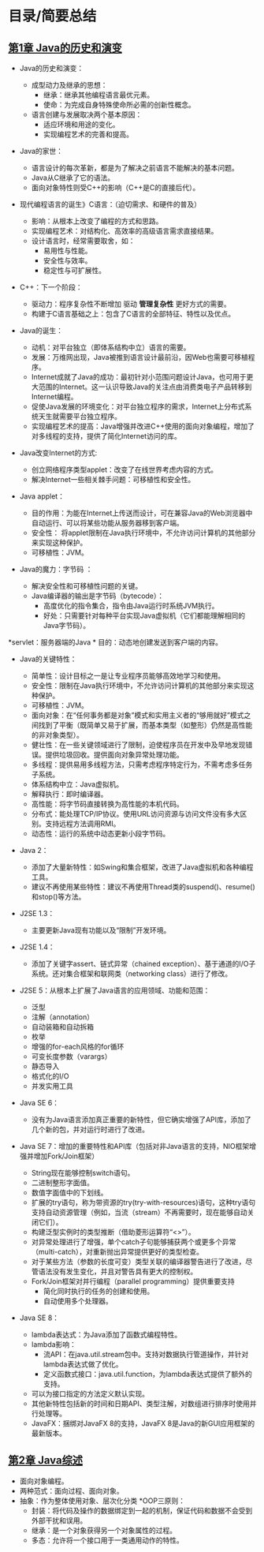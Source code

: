 
# 目录/简要总结

## [第1章 Java的历史和演变](docs/第1章Java的历史和演变.md "第1章 Java的历史和演变")

* Java的历史和演变：
    * 成型动力及继承的思想：
        * 继承：继承其他编程语言最优元素。
        * 使命：为完成自身特殊使命所必需的创新性概念。
    * 语言创建与发展取决两个基本原因：
        * 适应环境和用途的变化。
        * 实现编程艺术的完善和提高。


* Java的家世：
    * 语言设计的每次革新，都是为了解决之前语言不能解决的基本问题。
    * Java从C继承了它的语法。
    * 面向对象特性则受C++的影响（C++是C的直接后代）。


* 现代编程语言的诞生》C语言：（迫切需求、和硬件的普及）
    * 影响：从根本上改变了编程的方式和思路。
    * 实现编程艺术：对结构化、高效率的高级语言需求直接结果。
    * 设计语言时，经常需要取舍，如：
        * 易用性与性能。
        * 安全性与效率。
        * 稳定性与可扩展性。

* C++：下一个阶段：
    * 驱动力：程序复杂性不断增加 驱动 **管理复杂性** 更好方式的需要。
    * 构建于C语言基础之上：包含了C语言的全部特征、特性以及优点。
    

* Java的诞生：
    * 动机：对平台独立（即体系结构中立）语言的需要。
    * 发展：万维网出现，Java被推到语言设计最前沿，因Web也需要可移植程序。
    * Internet成就了Java的成功：最初针对小范围问题设计Java，也可用于更大范围的Internet。这一认识导致Java的关注点由消费类电子产品转移到Internet编程。
    * 促使Java发展的环境变化：对平台独立程序的需求，Internet上分布式系统天生就需要平台独立程序。
    * 实现编程艺术的提高：Java增强并改进C++使用的面向对象编程，增加了对多线程的支持，提供了简化Internet访问的库。

* Java改变Internet的方式:
    * 创立网络程序类型applet：改变了在线世界考虑内容的方式。
    * 解决Internet一些相关棘手问题：可移植性和安全性。
    
    
* Java applet：
    * 目的作用：为能在Internet上传送而设计，可在兼容Java的Web浏览器中自动运行、可以将某些功能从服务器移到客户端。
    * 安全性： 将applet限制在Java执行环境中，不允许访问计算机的其他部分来实现这种保护。
    * 可移植性：JVM。


* Java的魔力：字节码 ：
    * 解决安全性和可移植性问题的关键。
    * Java编译器的输出是字节码（bytecode）：
        * 高度优化的指令集合，指令由Java运行时系统JVM执行。
        * 好处：只需要针对每种平台实现Java虚拟机（它们都能理解相同的Java字节码）。


*servlet：服务器端的Java
    * 目的：动态地创建发送到客户端的内容。

* Java的关键特性：
    * 简单性：设计目标之一是让专业程序员能够高效地学习和使用。
    * 安全性：限制在Java执行环境中，不允许访问计算机的其他部分来实现这种保护。
    * 可移植性：JVM。
    * 面向对象：在“任何事务都是对象”模式和实用主义者的“够用就好”模式之间找到了平衡（既简单又易于扩展，而基本类型（如整形）仍然是高性能的非对象类型）。
    * 健壮性：在一些关键领域进行了限制，迫使程序员在开发中及早地发现错误。提供垃圾回收。提供面向对象异常处理功能。
    * 多线程：提供易用多线程方法，只需考虑程序特定行为，不需考虑多任务子系统。
    * 体系结构中立：Java虚拟机。
    * 解释执行：即时编译器。
    * 高性能：将字节码直接转换为高性能的本机代码。
    * 分布式：能处理TCP/IP协议。使用URL访问资源与访问文件没有多大区别。支持远程方法调用RMI。
    * 动态性：运行的系统中动态更新小段字节码。

* Java 2：
    * 添加了大量新特性：如Swing和集合框架，改进了Java虚拟机和各种编程工具。
    * 建议不再使用某些特性：建议不再使用Thread类的suspend()、resume()和stop()等方法。
* J2SE 1.3：
    * 主要更新Java现有功能以及“限制”开发环境。
* J2SE 1.4：
    * 添加了关键字assert、链式异常（chained exception）、基于通道的I/O子系统。还对集合框架和联网类（networking class）进行了修改。
* J2SE 5：从根本上扩展了Java语言的应用领域、功能和范围：
    * 泛型
    * 注解（annotation）
    * 自动装箱和自动拆箱
    * 枚举
    * 增强的for-each风格的for循环
    * 可变长度参数（varargs）
    * 静态导入
    * 格式化的I/O
    * 并发实用工具
* Java SE 6：
    * 没有为Java语言添加真正重要的新特性，但它确实增强了API库，添加了几个新的包，并对运行时进行了改进。
* Java SE 7：增加的重要特性和API库（包括对非Java语言的支持，NIO框架增强并增加Fork/Join框架）
    * String现在能够控制switch语句。
    * 二进制整形字面值。
    * 数值字面值中的下划线。
    * 扩展的try语句，称为带资源的try(try-with-resources)语句，这种try语句支持自动资源管理（例如，当流（stream）不再需要时，现在能够自动关闭它们）。
    * 构建泛型实例时的类型推断（借助菱形运算符“<>”）。
    * 对异常处理进行了增强，单个catch子句能够捕获两个或更多个异常（multi-catch），对重新抛出异常提供更好的类型检查。
    * 对于某些方法（参数的长度可变）类型关联的编译器警告进行了改进，尽管语法没有发生变化，并且对警告具有更大的控制权。 
    * Fork/Join框架对并行编程（parallel programming）提供重要支持
        * 简化同时执行的任务的创建和使用。
        * 自动使用多个处理器。
* Java SE 8：
    * lambda表达式：为Java添加了函数式编程特性。
    * lambda影响：
        * 流API：在java.util.stream包中。支持对数据执行管道操作，并针对lambda表达式做了优化。
        * 定义函数式接口：java.util.function，为lambda表达式提供了额外的支持。
    * 可以为接口指定的方法定义默认实现。
    * 其他新特性包括新的时间和日期API、类型注解，对数组进行排序时使用并行处理等。
    * JavaFX：捆绑对JavaFX 8的支持，JavaFX 8是Java的新GUI应用框架的最新版本。


## [第2章 Java综述](docs/第2章Java综述.md "第2章 Java综述")

* 面向对象编程。
* 两种范式：面向过程、面向对象。
* 抽象：作为整体使用对象、层次化分类
*OOP三原则：
    * 封装：将代码及操作的数据绑定到一起的机制，保证代码和数据不会受到外部干扰和误用。
    * 继承：是一个对象获得另一个对象属性的过程。
    * 多态：允许将一个接口用于一类通用动作的特性。






